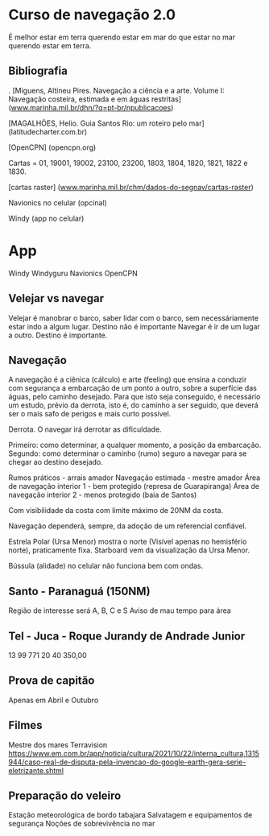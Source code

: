 # Curso de navegação 2.0

É melhor estar em terra querendo estar em mar do que estar no mar querendo estar em terra.

## Bibliografia
.
[Miguens, Altineu Pires. Navegação a ciência e a arte. Volume I: Navegação costeira, estimada e em águas restritas] (www.marinha.mil.br/dhn/?q=pt-br/npublicacoes)

[MAGALHÕES, Helio. Guia Santos Rio: um roteiro pelo mar] (latitudecharter.com.br)

[OpenCPN] (opencpn.org)

Cartas = 01, 19001, 19002, 23100, 23200, 1803, 1804, 1820, 1821, 1822 e 1830.

[cartas raster] (www.marinha.mil.br/chm/dados-do-segnav/cartas-raster)

Navionics no celular (opcinal)

Windy (app no celular)

# App
Windy
Windyguru
Navionics
OpenCPN

## Velejar vs navegar
Velejar é manobrar o barco, saber lidar com o barco, sem necessáriamente estar indo a algum lugar. Destino não é importante
Navegar é ir de um lugar a outro. Destino é importante.

## Navegação
A navegação é a ciênica (cálculo) e arte (feeling) que ensina a conduzir com segurança a embarcação de um ponto a outro, sobre a superfície das águas, pelo caminho desejado.
Para que isto seja conseguido, é necessário um estudo, prévio da derrota, isto é, do caminho a ser seguido, que deverá ser o mais safo de perigos e mais curto possível.

Derrota. O navegar irá derrotar as dificuldade.

Primeiro: como determinar, a qualquer momento, a posição da embarcação.
Segundo: como determinar o caminho (rumo) seguro a navegar para se chegar ao destino desejado.

Rumos práticos - arrais amador
Navegação estimada - mestre amador
Área de navegação interior 1 - bem protegido (represa de Guarapiranga)
Área de navegação interior 2 - menos protegido (baia de Santos)

Com visibilidade da costa com limite máximo de 20NM da costa.

Navegação dependerá, sempre, da adoção de um referencial confiável.

Estrela Polar (Ursa Menor) mostra o norte (Visível apenas no hemisfério norte), praticamente fixa.
Starboard vem da visualização da Ursa Menor.

Bússula (alidade) no celular não funciona bem com ondas.

## Santo - Paranaguá (150NM)
Região de interesse será A, B, C e S
Aviso de mau tempo para área

## Tel - Juca - Roque Jurandy de Andrade Junior
13 99 771 20 40
350,00

## Prova de capitão
Apenas em Abril e Outubro

## Filmes
Mestre dos mares
Terravision
https://www.em.com.br/app/noticia/cultura/2021/10/22/interna_cultura,1315944/caso-real-de-disputa-pela-invencao-do-google-earth-gera-serie-eletrizante.shtml

## Preparação do veleiro
Estação meteorológica de bordo tabajara
Salvatagem e equipamentos de segurança
Noções de sobrevivência no mar